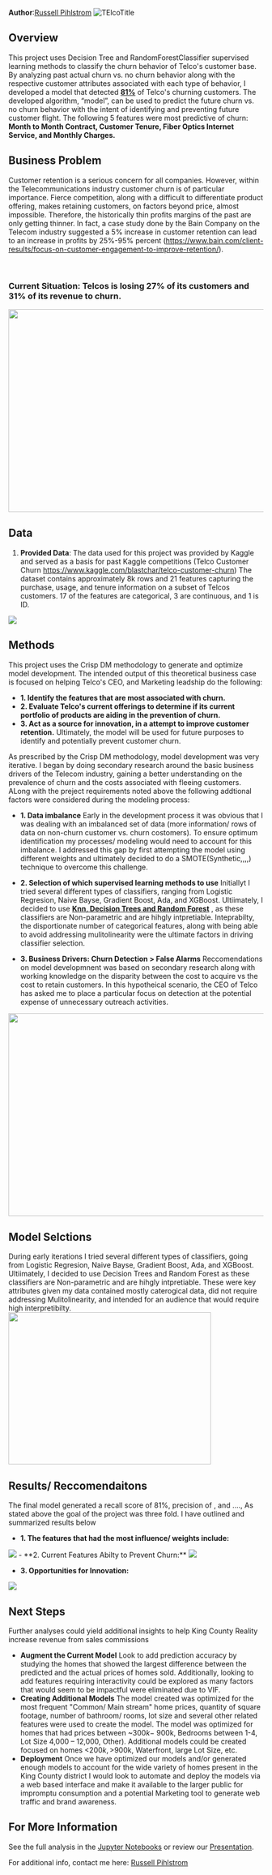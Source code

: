 **Author**:[Russell Pihlstrom](mailto:rgpihlstrom@yahoo.com)
![TElcoTitle](/images/TitlePic.png)


## Overview

This project uses Decision Tree and RandomForestClassifier supervised learning methods to classify the churn behavior of Telco's customer base.  By analyzing past actual churn vs. no churn behavior along with the respective customer attributes associated with each type of behavior, I developed a model that detected <b><ins>81%</ins></b> of Telco's churning customers.  The developed algorithm, “model”, can be used to predict the future churn vs. no churn behavior with the intent of identifying and preventing future customer flight.  The following 5 features were most predictive of churn: <strong>Month to Month Contract, Customer Tenure, Fiber Optics Internet Service, and Monthly Charges.</strong>


## Business Problem
Customer retention is a serious concern for all companies.  However, within the Telecommunications industry customer churn is of particular importance.  Fierce competition, along with a difficult to differentiate product offering, makes retaining customers, on factors beyond price, almost impossible.  Therefore, the historically thin profits margins of the past are only getting thinner.  In fact, a case study done by the Bain Company on the Telecom industry suggested a 5% increase in customer retention can lead to an increase in profits by 25%-95% percent (https://www.bain.com/client-results/focus-on-customer-engagement-to-improve-retention/).



<br/>

### Current Situation: Telcos is losing 27% of its customers and 31% of its revenue to churn.


<img src="https://github.com/rgpihlstrom/Project3/blob/main/images/TelcoChurnrates.png" width="600" height="400" />
<br/>

## Data
1.	**Provided Data**: The data used for this project was provided by Kaggle and served as a basis for past Kaggle competitions (Telco Customer Churn https://www.kaggle.com/blastchar/telco-customer-churn)  The dataset contains approximately 8k rows and 21 features capturing the purchase, usage, and tenure information on a subset of Telcos customers.  17 of the features are categorical, 3 are continuous, and 1 is ID.
<img src="https://github.com/rgpihlstrom/Project3/blob/main/images/Columns.png" />

## Methods
This project uses the Crisp DM methodology to generate and optimize model development.  The intended output of this theoretical business case is focused on helping Telco's CEO, and Marketing leadship do the following:
-   **1. Identify the features that are most associated with churn.**
-   **2. Evaluate Telco's current offerings to determine if its current portfolio of products are aiding in the prevention of churn.**
-   **3. Act as a source for innovation, in a attempt to improve customer retention.**
Ultimately, the model will be used for future purposes to identify and potentially prevent customer churn.

As prescribed by the Crisp DM methodology, model development was very iterative.  I began by doing secondary research around the basic business drivers of the Telecom industry, gaining a better understanding on the prevalence of churn and the costs associated with fleeing customers.  ALong with the preject requirements noted above the following addtional factors were considered during the modeling process:
-   **1. Data imbalance**  Early in the development process it was obvious that I was dealing with an imbalanced set of data (more information/ rows of data on non-churn customer vs. churn costomers).  To ensure optimum identification my processes/ modeling would need to account for this imbalance.  I addressed this gap by first attempting the model using different weights and ultimately decided to do a SMOTE(Synthetic,,,,) technique to overcome this challenge.

- **2. Selection of which supervised learning methods to use**  Initiallyt I tried several different types of classifiers, ranging from Logistic Regresion, Naive Bayse, Gradient Boost, Ada, and XGBoost.  Ultiimately,  I decided to use <b><ins>Knn, Decision Trees and Random Forest</ins></b> , as these classifiers are Non-parametric and are hihgly intpretiable.  Inteprabilty, the disportionate number of categorical features, along with being able to avoid addressing mulitolinearity were the ultimate factors in driving classifier selection.  

-   **3. Business Drivers: Churn Detection > False Alarms**  Reccomendations on model developmnent was based on secondary research along with working knowledge on the disparity between the cost to acquire vs the cost to retain customers.  In this hypotheical scenario, the CEO of Telco has asked me to place a particular focus on detection at the potential expense of unnecessary outreach activities.

<img src="https://github.com/rgpihlstrom/Project3/blob/main/images/ChurnOverFalseAlarms.png" width="600" height="400" />


## Model Selctions
During early iterations I tried several different types of classifiers, going from Logistic Regresion, Naive Bayse, Gradient Boost, Ada, and XGBoost.  Ultiimately,  I decided to use Decision Trees and Random Forest as these classifiers are Non-parametric and are hihgly intpretiable.  These were key attributes given my data contained mostly caterogical data, did not require addressing Mulitolinearity, and intended for an audience that would require high interpretibilty.
<br/>
<img src="/images/ROC.PNG" width="400" height="300">
<br/>
## Results/ Reccomendaitons
The final model generated a recall score of 81%, precision of , and ....,  As stated above the goal of the project was three fold. 
I have outlined and summarized results below

- **1. The features that had the most influence/ weights include:** 
<img src="/images/MostImportantFeatures1.png">
- **2. Current Features Abilty to Prevent Churn:** 

<img src="/images/MostImportantFeatures1.png">

- **3. Opportunities for Innovation:** 
<img src="/images/MostImportantFeatures1.png">


## Next Steps

Further analyses could yield additional insights to help King County Reality increase revenue from sales commissions
- **Augment the Current Model** Look to add prediction accuracy by studying the homes that showed the largest difference between the predicted and the actual prices of homes sold.  Additionally, looking to add features requiring interactivity could be explored as many factors that would seem to be impactful were eliminated due to VIF.
- **Creating Additional Models**  The model created was optimized for the most frequent "Common/ Main stream" home prices, quantity of square footage, number of bathroom/ rooms, lot size and several other related features were used to create the model.  The model was optimized for homes that had prices between ~$300k - ~$900k, Bedrooms between 1-4, Lot Size 4,000 – 12,000, Other).  Additional models could be created focused on homes <$200k, >$900k, Waterfront, large Lot Size, etc. 
- **Deployment** Once we have optimized our models and/or generated enough models to account for the wide variety of homes present in the King County district I would look to automate and deploy the models via a web based interface and make it available to the larger public for impromptu consumption and a potential Marketing tool to generate web traffic and brand awareness.

## For More Information

See the full analysis in the [Jupyter Notebooks](folder) or review our <a href="https://github.com/rgpihlstrom/Phase2Project/blob/main/Presentation.pdf">Presentation</a>.

For additional info, contact me here: [ Russell Pihlstrom](mailto:rgpihlstrom@yahoo.com)
